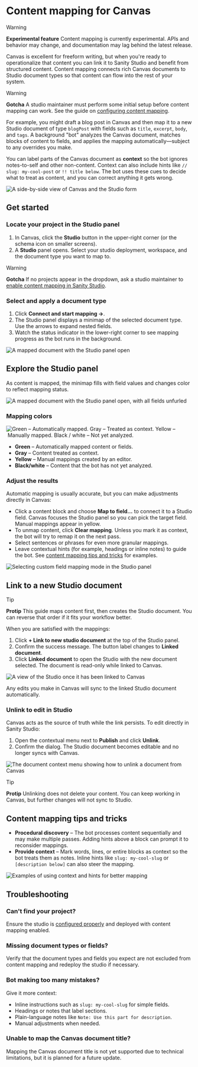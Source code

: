 # Content mapping for Canvas

> [!WARNING]
> **Experimental feature**
> Content mapping is currently experimental. APIs and behavior may change, and documentation may lag behind the latest release.

Canvas is excellent for freeform writing, but when you're ready to operationalize that content you can link it to Sanity Studio and benefit from structured content. Content mapping connects rich Canvas documents to Studio document types so that content can flow into the rest of your system.

> [!WARNING]
> **Gotcha**
> A studio maintainer must perform some initial setup before content mapping can work. See the guide on [configuring content mapping](/docs/canvas/configure-content-mapping).

For example, you might draft a blog post in Canvas and then map it to a new Studio document of type `blogPost` with fields such as `title`, `excerpt`, `body`, and `tags`. A background "bot" analyzes the Canvas document, matches blocks of content to fields, and applies the mapping automatically—subject to any overrides you make.

You can label parts of the Canvas document as **context** so the bot ignores notes-to-self and other non-content. Context can also include hints like `// slug: my-cool-post` or `!! title below`. The bot uses these cues to decide what to treat as content, and you can correct anything it gets wrong.

![A side-by-side view of Canvas and the Studio form](https://cdn.sanity.io/images/3do82whm/next/12a7a0278863030e0037ae130977b58feaf2ae27-5348x3516.png)

## Get started

### Locate your project in the Studio panel

1. In Canvas, click the **Studio** button in the upper-right corner (or the schema icon on smaller screens).
2. A **Studio** panel opens. Select your studio deployment, workspace, and the document type you want to map to.

> [!WARNING]
> **Gotcha**
> If no projects appear in the dropdown, ask a studio maintainer to [enable content mapping in Sanity Studio](/docs/canvas/configure-content-mapping).

### Select and apply a document type

1. Click **Connect and start mapping →**.
2. The Studio panel displays a minimap of the selected document type. Use the arrows to expand nested fields.
3. Watch the status indicator in the lower-right corner to see mapping progress as the bot runs in the background.

![A mapped document with the Studio panel open](https://cdn.sanity.io/images/3do82whm/next/db2f76b43ac5950a1f1613979bf103893ed50747-2674x1758.png)

## Explore the Studio panel

As content is mapped, the minimap fills with field values and changes color to reflect mapping status.

![A mapped document with the Studio panel open, with all fields unfurled](https://cdn.sanity.io/images/3do82whm/next/5c2ad5fd6ae5911c1c59a92c4e9c7c3f5935853e-2674x1758.png)

### Mapping colors

![Green – Automatically mapped. Gray – Treated as context. Yellow – Manually mapped. Black / white – Not yet analyzed.](https://cdn.sanity.io/images/3do82whm/next/c165edd6bd1216f399d6a998f6377747e4b3e64b-2800x1078.png)

- **Green** – Automatically mapped content or fields.
- **Gray** – Content treated as context.
- **Yellow** – Manual mappings created by an editor.
- **Black/white** – Content that the bot has not yet analyzed.

### Adjust the results

Automatic mapping is usually accurate, but you can make adjustments directly in Canvas:

- Click a content block and choose **Map to field…** to connect it to a Studio field. Canvas focuses the Studio panel so you can pick the target field. Manual mappings appear in yellow.
- To unmap content, click **Clear mapping**. Unless you mark it as context, the bot will try to remap it on the next pass.
- Select sentences or phrases for even more granular mappings.
- Leave contextual hints (for example, headings or inline notes) to guide the bot. See [content mapping tips and tricks](#content-mapping-tips-and-tricks) for examples.

![Selecting custom field mapping mode in the Studio panel](https://cdn.sanity.io/images/3do82whm/next/73d809751a129e01dd1cbc3fa354a648a5bd5352-2674x1758.png)

## Link to a new Studio document

> [!TIP]
> **Protip**
> This guide maps content first, then creates the Studio document. You can reverse that order if it fits your workflow better.

When you are satisfied with the mappings:

1. Click **+ Link to new studio document** at the top of the Studio panel.
2. Confirm the success message. The button label changes to **Linked document**.
3. Click **Linked document** to open the Studio with the new document selected. The document is read-only while linked to Canvas.

![A view of the Studio once it has been linked to Canvas](https://cdn.sanity.io/images/3do82whm/next/930f33274d3a4b467219a8f98ebdcaca8a8c7bba-2674x1758.png)

Any edits you make in Canvas will sync to the linked Studio document automatically.

### Unlink to edit in Studio

Canvas acts as the source of truth while the link persists. To edit directly in Sanity Studio:

1. Open the contextual menu next to **Publish** and click **Unlink**.
2. Confirm the dialog. The Studio document becomes editable and no longer syncs with Canvas.

![The document context menu showing how to unlink a document from Canvas](https://cdn.sanity.io/images/3do82whm/next/4cce0bd87287bbac6d05eecb23608c4a79b1b3e1-817x677.png)

> [!TIP]
> **Protip**
> Unlinking does not delete your content. You can keep working in Canvas, but further changes will not sync to Studio.

## Content mapping tips and tricks

- **Procedural discovery** – The bot processes content sequentially and may make multiple passes. Adding hints above a block can prompt it to reconsider mappings.
- **Provide context** – Mark words, lines, or entire blocks as context so the bot treats them as notes. Inline hints like `slug: my-cool-slug` or `[description below]` can also steer the mapping.

![Examples of using context and hints for better mapping](https://cdn.sanity.io/images/3do82whm/next/a8c1ee0678d7b9ede0c2007dd05a3fff99ef693b-2800x1078.png)

## Troubleshooting

### Can't find your project?

Ensure the studio is [configured properly](/docs/canvas/configure-content-mapping) and deployed with content mapping enabled.

### Missing document types or fields?

Verify that the document types and fields you expect are not excluded from content mapping and redeploy the studio if necessary.

### Bot making too many mistakes?

Give it more context:

- Inline instructions such as `slug: my-cool-slug` for simple fields.
- Headings or notes that label sections.
- Plain-language notes like `Note: Use this part for description`.
- Manual adjustments when needed.

### Unable to map the Canvas document title?

Mapping the Canvas document title is not yet supported due to technical limitations, but it is planned for a future update.
